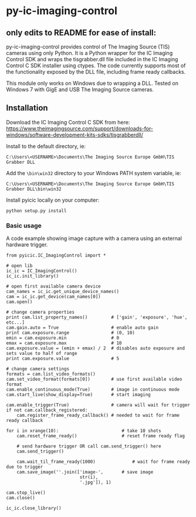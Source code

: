 # py-ic-imaging-control

## only edits to README for ease of install: 

py-ic-imaging-control provides control of The Imaging Source (TIS) cameras using only Python. It is a Python wrapper for the IC Imaging Control SDK and wraps the tisgrabber.dll file included in the IC Imaging Control C SDK installer using ctypes. The code currently supports most of the functionality exposed by the DLL file, including frame ready callbacks.

This module only works on Windows due to wrapping a DLL. Tested on Windows 7 with GigE and USB The Imaging Source cameras.

## Installation

Download the IC Imaging Control C SDK from here: https://www.theimagingsource.com/support/downloads-for-windows/software-development-kits-sdks/tisgrabberdll/

Install to the default directory, ie:

`C:\Users\<USERNAME>\Documents\The Imaging Source Europe GmbH\TIS Grabber DLL`

Add the `\bin\win32` directory to your Windows PATH system variable, ie:

`C:\Users\<USERNAME>\Documents\The Imaging Source Europe GmbH\TIS Grabber DLL\bin\win32`

Install pyicic locally on your computer: 

``python setup.py install``

### Basic usage

A code example showing image capture with a camera using an external hardware trigger.

    from pyicic.IC_ImagingControl import *
    
    # open lib
    ic_ic = IC_ImagingControl()
    ic_ic.init_library()

    # open first available camera device
    cam_names = ic_ic.get_unique_device_names()
    cam = ic_ic.get_device(cam_names[0])
    cam.open()

    # change camera properties
    print cam.list_property_names()         # ['gain', 'exposure', 'hue', etc...]
    cam.gain.auto = True                    # enable auto gain
    print cam.exposure.range                # (0, 10)
    emin = cam.exposure.min                 # 0
    emax = cam.exposure.max                 # 10
    cam.exposure.value = (emin + emax) / 2  # disables auto exposure and sets value to half of range
    print cam.exposure.value                # 5
    
    # change camera settings
    formats = cam.list_video_formats()
    cam.set_video_format(formats[0])        # use first available video format
    cam.enable_continuous_mode(True)        # image in continuous mode
    cam.start_live(show_display=True)       # start imaging
    
    cam.enable_trigger(True)                # camera will wait for trigger
    if not cam.callback_registered:
        cam.register_frame_ready_callback() # needed to wait for frame ready callback
    
    for i in xrange(10):                        # take 10 shots
        cam.reset_frame_ready()                 # reset frame ready flag
        
        # send hardware trigger OR call cam.send_trigger() here
        cam.send_trigger()
        
        cam.wait_til_frame_ready(1000)              # wait for frame ready due to trigger
        cam.save_image(''.join(['image-',       # save image
                                str(i),
                                '.jpg']), 1)
    
    cam.stop_live()
    cam.close()

    ic_ic.close_library()
    
